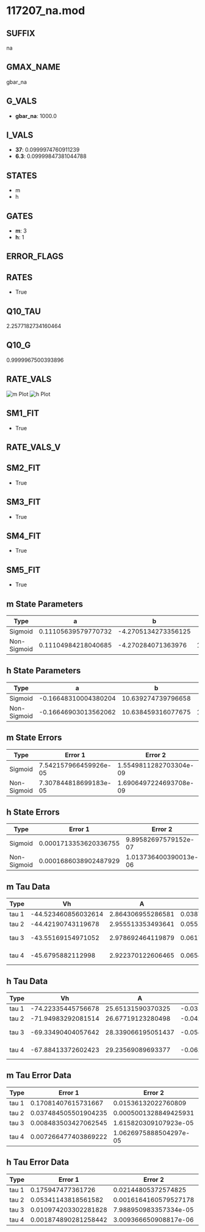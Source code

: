 # 117207_na.mod

## SUFFIX

na

## GMAX_NAME

gbar_na

## G_VALS

- **gbar_na**: 1000.0

## I_VALS

- **37**: 0.0999974760911239
- **6.3**: 0.09999847381044788

## STATES

- m
- h

## GATES

- **m**: 3
- **h**: 1

## ERROR_FLAGS


## RATES

- True

## Q10_TAU

2.2577182734160464

## Q10_G

0.9999967500393896

## RATE_VALS

![m Plot](/Users/pbozelos/Dropbox/icg-Chai-Panos/supermodels/output_markdown_files/Na/117207_na.mod/images/m.png)
![h Plot](/Users/pbozelos/Dropbox/icg-Chai-Panos/supermodels/output_markdown_files/Na/117207_na.mod/images/h.png)

## SM1_FIT

- True

## RATE_VALS_V

## SM2_FIT

- True

## SM3_FIT

- True

## SM4_FIT

- True

## SM5_FIT

- True

## m State Parameters

| Type | a | b | c | d |
| --- | --- | --- | --- | --- |
| Sigmoid | 0.11105639579770732 | -4.2705134273356125 |
| Non-Sigmoid | 0.11104984218040685 | -4.270284071363976 | 1.000027216623525 | -1.74757637955693e-05 |

## h State Parameters

| Type | a | b | c | d |
| --- | --- | --- | --- | --- |
| Sigmoid | -0.16648310004380204 | 10.639274739796658 |
| Non-Sigmoid | -0.16646903013562062 | 10.638459316077675 | 1.0000471874962167 | -8.277758657779133e-06 |

## m State Errors

| Type | Error 1 | Error 2 | Error 3 |
| --- | --- | --- | --- |
| Sigmoid | 7.542157966459926e-05 | 1.5549811282703304e-09 | 4.292686516376058e-05 |
| Non-Sigmoid | 7.307844818699183e-05 | 1.6906497224693708e-09 | 4.159325097207285e-05 |

## h State Errors

| Type | Error 1 | Error 2 | Error 3 |
| --- | --- | --- | --- |
| Sigmoid | 0.0001713353620336755 | 9.89582697579152e-07 | 0.00014733097770368436 |
| Non-Sigmoid | 0.0001686038902487929 | 1.013736400390013e-06 | 0.00014498218990027876 |

## m Tau Data

| Type | Vh | A | b1 | b2 | c1 | c2 | d1 | d2 | e1 | e2 |
| --- | --- | --- | --- | --- | --- | --- | --- | --- | --- | --- |
| tau 1 | -44.523460856032614 | 2.864306955286581 | 0.038783766454389516 | 0.03248532576438684 |
| tau 2 | -44.42190743119678 | 2.955513353493641 | 0.05510707439377358 | 0.00044103537899965023 | 0.04248817574247046 | -0.0001680371488299981 |
| tau 3 | -43.55169154971052 | 2.978692464119879 | 0.06176361044104776 | 0.0008378355772896122 | 5.407086240108995e-06 | 0.048871767960055885 | -0.0003308019928952912 | 9.041695574921192e-07 |
| tau 4 | -45.6795882112998 | 2.922370122606465 | 0.06546640527820728 | 0.0011100915122324094 | 1.3138411467300516e-05 | 7.221618167884371e-08 | 0.044463804868044646 | -0.00024512818544511754 | 3.3450750947899164e-07 | 1.1887480525999846e-09 |

## h Tau Data

| Type | Vh | A | b1 | b2 | c1 | c2 | d1 | d2 | e1 | e2 |
| --- | --- | --- | --- | --- | --- | --- | --- | --- | --- | --- |
| tau 1 | -74.22335445756678 | 25.65131590370325 | -0.031298505812986537 | -0.08637684306484411 |
| tau 2 | -71.94983292081514 | 26.67719123280498 | -0.042254587220889914 | 0.00015517986305670618 | -0.11009088069812556 | -0.0018826828899403255 |
| tau 3 | -69.33490404057642 | 28.339066195051437 | -0.05473435441081677 | 0.00040685211476289545 | -1.1724322780155439e-06 | -0.10655062408929931 | -0.0025219993187078718 | -3.031894362964637e-05 |
| tau 4 | -67.88413372602423 | 29.23569089693377 | -0.0628160464742366 | 0.0006459418542875667 | -3.5913847435754342e-06 | 7.7675631384296e-09 | -0.10286027858725794 | -0.0023051931498612776 | -3.457524765932402e-05 | -2.501058503106028e-07 |

## m Tau Error Data

| Type | Error 1 | Error 2 | Error 3 |
| --- | --- | --- | --- |
| tau 1 | 0.17081407615731667 | 0.01536132022760809 | 0.06900389482124666 |
| tau 2 | 0.037484505501904235 | 0.0005001328849425931 | 0.015142644758957985 |
| tau 3 | 0.008483503427062545 | 1.615820309107923e-05 | 0.0034270874588670976 |
| tau 4 | 0.007266477403869222 | 1.0626975888504297e-05 | 0.00293544451240519 |

## h Tau Error Data

| Type | Error 1 | Error 2 | Error 3 |
| --- | --- | --- | --- |
| tau 1 | 0.175947477361726 | 0.02144805372574825 | 0.09573475196417594 |
| tau 2 | 0.05341143818561582 | 0.0016164160579527178 | 0.029061688541504226 |
| tau 3 | 0.010974203302281828 | 7.988950983357334e-05 | 0.005971171891191501 |
| tau 4 | 0.001874890281258442 | 3.009366650908817e-06 | 0.0010201462318627482 |

